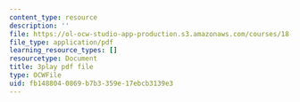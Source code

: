 ```yaml
---
content_type: resource
description: ''
file: https://ol-ocw-studio-app-production.s3.amazonaws.com/courses/18-06sc-linear-algebra-fall-2011/fb1488040869b7b3359e17ebcb3139e3_QNpj-gOXW9M.pdf
file_type: application/pdf
learning_resource_types: []
resourcetype: Document
title: 3play pdf file
type: OCWFile
uid: fb148804-0869-b7b3-359e-17ebcb3139e3
---
```

